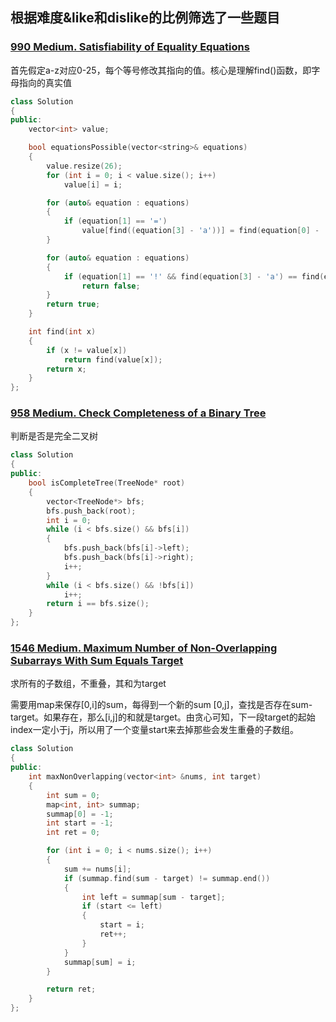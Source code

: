## 根据难度&like和dislike的比例筛选了一些题目

### [990 Medium. Satisfiability of Equality Equations](https://leetcode.com/problems/satisfiability-of-equality-equations)

首先假定a-z对应0-25，每个等号修改其指向的值。核心是理解find()函数，即字母指向的真实值

```cpp
class Solution
{
public:
    vector<int> value;

    bool equationsPossible(vector<string>& equations)
    {
        value.resize(26);
        for (int i = 0; i < value.size(); i++)
            value[i] = i;

        for (auto& equation : equations)
        {
            if (equation[1] == '=')
                value[find((equation[3] - 'a'))] = find(equation[0] - 'a');
        }

        for (auto& equation : equations)
        {
            if (equation[1] == '!' && find(equation[3] - 'a') == find(equation[0] - 'a'))
                return false;
        }
        return true;
    }

    int find(int x)
    {
        if (x != value[x])
            return find(value[x]);
        return x;
    }
};
```

### [958 Medium. Check Completeness of a Binary Tree](https://leetcode.com/problems/check-completeness-of-a-binary-tree)

判断是否是完全二叉树

```cpp
class Solution
{
public:
    bool isCompleteTree(TreeNode* root)
    {
        vector<TreeNode*> bfs;
        bfs.push_back(root);
        int i = 0;
        while (i < bfs.size() && bfs[i])
        {
            bfs.push_back(bfs[i]->left);
            bfs.push_back(bfs[i]->right);
            i++;
        }
        while (i < bfs.size() && !bfs[i])
            i++;
        return i == bfs.size();
    }
};
```

### [1546 Medium. Maximum Number of Non-Overlapping Subarrays With Sum Equals Target](https://leetcode.com/problems/maximum-number-of-non-overlapping-subarrays-with-sum-equals-target)

求所有的子数组，不重叠，其和为target

需要用map来保存[0,i]的sum，每得到一个新的sum [0,j]，查找是否存在sum-target。如果存在，那么[i,j]的和就是target。由贪心可知，下一段target的起始index一定小于j，所以用了一个变量start来去掉那些会发生重叠的子数组。

```cpp
class Solution
{
public:
    int maxNonOverlapping(vector<int> &nums, int target)
    {
        int sum = 0;
        map<int, int> summap;
        summap[0] = -1;
        int start = -1;
        int ret = 0;

        for (int i = 0; i < nums.size(); i++)
        {
            sum += nums[i];
            if (summap.find(sum - target) != summap.end())
            {
                int left = summap[sum - target];
                if (start <= left)
                {
                    start = i;
                    ret++;
                }
            }
            summap[sum] = i;
        }

        return ret;
    }
};
```
